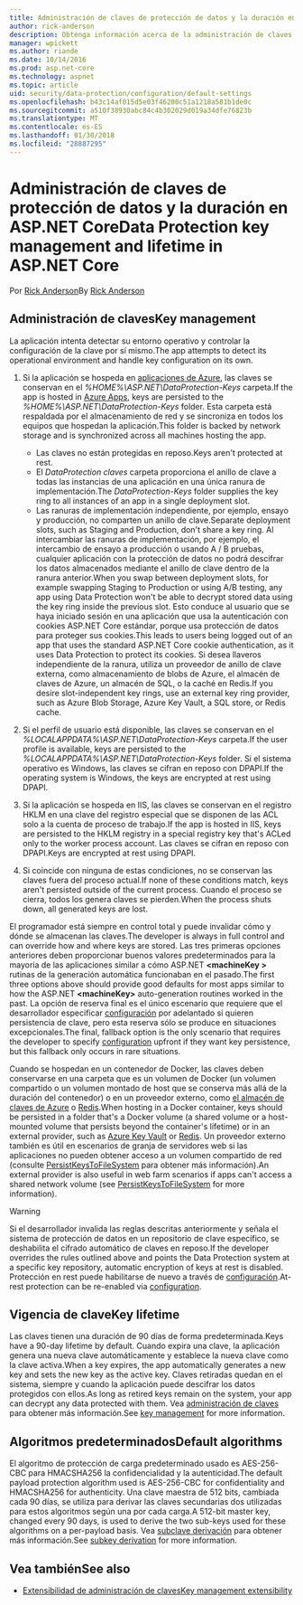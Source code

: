 ```yaml
---
title: Administración de claves de protección de datos y la duración en ASP.NET Core
author: rick-anderson
description: Obtenga información acerca de la administración de claves de protección de datos y la duración en ASP.NET Core.
manager: wpickett
ms.author: riande
ms.date: 10/14/2016
ms.prod: asp.net-core
ms.technology: aspnet
ms.topic: article
uid: security/data-protection/configuration/default-settings
ms.openlocfilehash: b43c14af015d5e03f46200c51a1218a581b1de0c
ms.sourcegitcommit: a510f38930abc84c4b302029d019a34dfe76823b
ms.translationtype: MT
ms.contentlocale: es-ES
ms.lasthandoff: 01/30/2018
ms.locfileid: "28887295"
---
```

# <a name="data-protection-key-management-and-lifetime-in-aspnet-core"></a><span data-ttu-id="0d6a6-103">Administración de claves de protección de datos y la duración en ASP.NET Core</span><span class="sxs-lookup"><span data-stu-id="0d6a6-103">Data Protection key management and lifetime in ASP.NET Core</span></span>

<span data-ttu-id="0d6a6-104">Por [Rick Anderson](https://twitter.com/RickAndMSFT)</span><span class="sxs-lookup"><span data-stu-id="0d6a6-104">By [Rick Anderson](https://twitter.com/RickAndMSFT)</span></span>

## <a name="key-management"></a><span data-ttu-id="0d6a6-105">Administración de claves</span><span class="sxs-lookup"><span data-stu-id="0d6a6-105">Key management</span></span>

<span data-ttu-id="0d6a6-106">La aplicación intenta detectar su entorno operativo y controlar la configuración de la clave por sí mismo.</span><span class="sxs-lookup"><span data-stu-id="0d6a6-106">The app attempts to detect its operational environment and handle key configuration on its own.</span></span>

1. <span data-ttu-id="0d6a6-107">Si la aplicación se hospeda en [aplicaciones de Azure](https://azure.microsoft.com/services/app-service/), las claves se conservan en el *%HOME%\ASP.NET\DataProtection-Keys* carpeta.</span><span class="sxs-lookup"><span data-stu-id="0d6a6-107">If the app is hosted in [Azure Apps](https://azure.microsoft.com/services/app-service/), keys are persisted to the *%HOME%\ASP.NET\DataProtection-Keys* folder.</span></span> <span data-ttu-id="0d6a6-108">Esta carpeta está respaldada por el almacenamiento de red y se sincroniza en todos los equipos que hospedan la aplicación.</span><span class="sxs-lookup"><span data-stu-id="0d6a6-108">This folder is backed by network storage and is synchronized across all machines hosting the app.</span></span>
   * <span data-ttu-id="0d6a6-109">Las claves no están protegidas en reposo.</span><span class="sxs-lookup"><span data-stu-id="0d6a6-109">Keys aren't protected at rest.</span></span>
   * <span data-ttu-id="0d6a6-110">El *DataProtection claves* carpeta proporciona el anillo de clave a todas las instancias de una aplicación en una única ranura de implementación.</span><span class="sxs-lookup"><span data-stu-id="0d6a6-110">The *DataProtection-Keys* folder supplies the key ring to all instances of an app in a single deployment slot.</span></span>
   * <span data-ttu-id="0d6a6-111">Las ranuras de implementación independiente, por ejemplo, ensayo y producción, no comparten un anillo de clave.</span><span class="sxs-lookup"><span data-stu-id="0d6a6-111">Separate deployment slots, such as Staging and Production, don't share a key ring.</span></span> <span data-ttu-id="0d6a6-112">Al intercambiar las ranuras de implementación, por ejemplo, el intercambio de ensayo a producción o usando A / B pruebas, cualquier aplicación con la protección de datos no podrá descifrar los datos almacenados mediante el anillo de clave dentro de la ranura anterior.</span><span class="sxs-lookup"><span data-stu-id="0d6a6-112">When you swap between deployment slots, for example swapping Staging to Production or using A/B testing, any app using Data Protection won't be able to decrypt stored data using the key ring inside the previous slot.</span></span> <span data-ttu-id="0d6a6-113">Esto conduce al usuario que se haya iniciado sesión en una aplicación que usa la autenticación con cookies ASP.NET Core estándar, porque usa protección de datos para proteger sus cookies.</span><span class="sxs-lookup"><span data-stu-id="0d6a6-113">This leads to users being logged out of an app that uses the standard ASP.NET Core cookie authentication, as it uses Data Protection to protect its cookies.</span></span> <span data-ttu-id="0d6a6-114">Si desea llaveros independiente de la ranura, utiliza un proveedor de anillo de clave externa, como almacenamiento de blobs de Azure, el almacén de claves de Azure, un almacén de SQL, o la caché en Redis.</span><span class="sxs-lookup"><span data-stu-id="0d6a6-114">If you desire slot-independent key rings, use an external key ring provider, such as Azure Blob Storage, Azure Key Vault, a SQL store, or Redis cache.</span></span>

1. <span data-ttu-id="0d6a6-115">Si el perfil de usuario está disponible, las claves se conservan en el *%LOCALAPPDATA%\ASP.NET\DataProtection-Keys* carpeta.</span><span class="sxs-lookup"><span data-stu-id="0d6a6-115">If the user profile is available, keys are persisted to the *%LOCALAPPDATA%\ASP.NET\DataProtection-Keys* folder.</span></span> <span data-ttu-id="0d6a6-116">Si el sistema operativo es Windows, las claves se cifran en reposo con DPAPI.</span><span class="sxs-lookup"><span data-stu-id="0d6a6-116">If the operating system is Windows, the keys are encrypted at rest using DPAPI.</span></span>

1. <span data-ttu-id="0d6a6-117">Si la aplicación se hospeda en IIS, las claves se conservan en el registro HKLM en una clave del registro especial que se disponen de las ACL solo a la cuenta de proceso de trabajo.</span><span class="sxs-lookup"><span data-stu-id="0d6a6-117">If the app is hosted in IIS, keys are persisted to the HKLM registry in a special registry key that's ACLed only to the worker process account.</span></span> <span data-ttu-id="0d6a6-118">Las claves se cifran en reposo con DPAPI.</span><span class="sxs-lookup"><span data-stu-id="0d6a6-118">Keys are encrypted at rest using DPAPI.</span></span>

1. <span data-ttu-id="0d6a6-119">Si coincide con ninguna de estas condiciones, no se conservan las claves fuera del proceso actual.</span><span class="sxs-lookup"><span data-stu-id="0d6a6-119">If none of these conditions match, keys aren't persisted outside of the current process.</span></span> <span data-ttu-id="0d6a6-120">Cuando el proceso se cierra, todos los genera claves se pierden.</span><span class="sxs-lookup"><span data-stu-id="0d6a6-120">When the process shuts down, all generated keys are lost.</span></span>

<span data-ttu-id="0d6a6-121">El programador está siempre en control total y puede invalidar cómo y dónde se almacenan las claves.</span><span class="sxs-lookup"><span data-stu-id="0d6a6-121">The developer is always in full control and can override how and where keys are stored.</span></span> <span data-ttu-id="0d6a6-122">Las tres primeras opciones anteriores deben proporcionar buenos valores predeterminados para la mayoría de las aplicaciones similar a cómo ASP.NET  **\<machineKey >** rutinas de la generación automática funcionaban en el pasado.</span><span class="sxs-lookup"><span data-stu-id="0d6a6-122">The first three options above should provide good defaults for most apps similar to how the ASP.NET **\<machineKey>** auto-generation routines worked in the past.</span></span> <span data-ttu-id="0d6a6-123">La opción de reserva final es el único escenario que requiere que el desarrollador especificar [configuración](xref:security/data-protection/configuration/overview) por adelantado si quieren persistencia de clave, pero esta reserva sólo se produce en situaciones excepcionales.</span><span class="sxs-lookup"><span data-stu-id="0d6a6-123">The final, fallback option is the only scenario that requires the developer to specify [configuration](xref:security/data-protection/configuration/overview) upfront if they want key persistence, but this fallback only occurs in rare situations.</span></span>

<span data-ttu-id="0d6a6-124">Cuando se hospedan en un contenedor de Docker, las claves deben conservarse en una carpeta que es un volumen de Docker (un volumen compartido o un volumen montado de host que se conserva más allá de la duración del contenedor) o en un proveedor externo, como [el almacén de claves de Azure](https://azure.microsoft.com/services/key-vault/) o [Redis](https://redis.io/).</span><span class="sxs-lookup"><span data-stu-id="0d6a6-124">When hosting in a Docker container, keys should be persisted in a folder that's a Docker volume (a shared volume or a host-mounted volume that persists beyond the container's lifetime) or in an external provider, such as [Azure Key Vault](https://azure.microsoft.com/services/key-vault/) or [Redis](https://redis.io/).</span></span> <span data-ttu-id="0d6a6-125">Un proveedor externo también es útil en escenarios de granja de servidores web si las aplicaciones no pueden obtener acceso a un volumen compartido de red (consulte [PersistKeysToFileSystem](xref:security/data-protection/configuration/overview#persistkeystofilesystem) para obtener más información).</span><span class="sxs-lookup"><span data-stu-id="0d6a6-125">An external provider is also useful in web farm scenarios if apps can't access a shared network volume (see [PersistKeysToFileSystem](xref:security/data-protection/configuration/overview#persistkeystofilesystem) for more information).</span></span>

> [!WARNING]
> <span data-ttu-id="0d6a6-126">Si el desarrollador invalida las reglas descritas anteriormente y señala el sistema de protección de datos en un repositorio de clave específico, se deshabilita el cifrado automático de claves en reposo.</span><span class="sxs-lookup"><span data-stu-id="0d6a6-126">If the developer overrides the rules outlined above and points the Data Protection system at a specific key repository, automatic encryption of keys at rest is disabled.</span></span> <span data-ttu-id="0d6a6-127">Protección en rest puede habilitarse de nuevo a través de [configuración](xref:security/data-protection/configuration/overview).</span><span class="sxs-lookup"><span data-stu-id="0d6a6-127">At-rest protection can be re-enabled via [configuration](xref:security/data-protection/configuration/overview).</span></span>

## <a name="key-lifetime"></a><span data-ttu-id="0d6a6-128">Vigencia de clave</span><span class="sxs-lookup"><span data-stu-id="0d6a6-128">Key lifetime</span></span>

<span data-ttu-id="0d6a6-129">Las claves tienen una duración de 90 días de forma predeterminada.</span><span class="sxs-lookup"><span data-stu-id="0d6a6-129">Keys have a 90-day lifetime by default.</span></span> <span data-ttu-id="0d6a6-130">Cuando expira una clave, la aplicación genera una nueva clave automáticamente y establece la nueva clave como la clave activa.</span><span class="sxs-lookup"><span data-stu-id="0d6a6-130">When a key expires, the app automatically generates a new key and sets the new key as the active key.</span></span> <span data-ttu-id="0d6a6-131">Claves retiradas quedan en el sistema, siempre y cuando la aplicación puede descifrar los datos protegidos con ellos.</span><span class="sxs-lookup"><span data-stu-id="0d6a6-131">As long as retired keys remain on the system, your app can decrypt any data protected with them.</span></span> <span data-ttu-id="0d6a6-132">Vea [administración de claves](xref:security/data-protection/implementation/key-management#key-expiration-and-rolling) para obtener más información.</span><span class="sxs-lookup"><span data-stu-id="0d6a6-132">See [key management](xref:security/data-protection/implementation/key-management#key-expiration-and-rolling) for more information.</span></span>

## <a name="default-algorithms"></a><span data-ttu-id="0d6a6-133">Algoritmos predeterminados</span><span class="sxs-lookup"><span data-stu-id="0d6a6-133">Default algorithms</span></span>

<span data-ttu-id="0d6a6-134">El algoritmo de protección de carga predeterminado usado es AES-256-CBC para HMACSHA256 la confidencialidad y la autenticidad.</span><span class="sxs-lookup"><span data-stu-id="0d6a6-134">The default payload protection algorithm used is AES-256-CBC for confidentiality and HMACSHA256 for authenticity.</span></span> <span data-ttu-id="0d6a6-135">Una clave maestra de 512 bits, cambiada cada 90 días, se utiliza para derivar las claves secundarias dos utilizadas para estos algoritmos según una por cada carga.</span><span class="sxs-lookup"><span data-stu-id="0d6a6-135">A 512-bit master key, changed every 90 days, is used to derive the two sub-keys used for these algorithms on a per-payload basis.</span></span> <span data-ttu-id="0d6a6-136">Vea [subclave derivación](xref:security/data-protection/implementation/subkeyderivation#additional-authenticated-data-and-subkey-derivation) para obtener más información.</span><span class="sxs-lookup"><span data-stu-id="0d6a6-136">See [subkey derivation](xref:security/data-protection/implementation/subkeyderivation#additional-authenticated-data-and-subkey-derivation) for more information.</span></span>

## <a name="see-also"></a><span data-ttu-id="0d6a6-137">Vea también</span><span class="sxs-lookup"><span data-stu-id="0d6a6-137">See also</span></span>

* [<span data-ttu-id="0d6a6-138">Extensibilidad de administración de claves</span><span class="sxs-lookup"><span data-stu-id="0d6a6-138">Key management extensibility</span></span>](xref:security/data-protection/extensibility/key-management)
